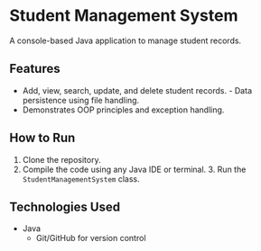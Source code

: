 # Student Management System
A console-based Java application to manage student records.
## Features
- Add, view, search, update, and delete student records. - Data persistence using file handling.
- Demonstrates OOP principles and exception handling.
## How to Run
1. Clone the repository.
2. Compile the code using any Java IDE or terminal. 3. Run the `StudentManagementSystem` class.
## Technologies Used
- Java
  - Git/GitHub for version control